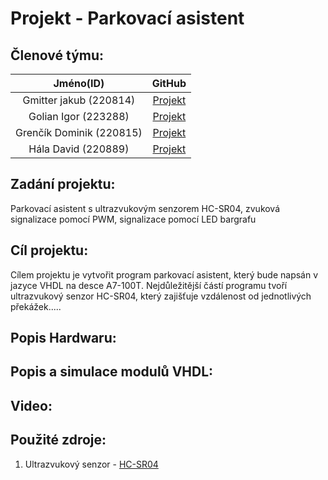 # Projekt - Parkovací asistent

## Členové týmu:
| **Jméno(ID)** | **GitHub** |
| :-: | :-: |
| Gmitter jakub (220814)  | [Projekt](xxx) |
| Golian Igor (223288)    | [Projekt](https://github.com/golian-igor/Digital-electronics-1/tree/main/Labs/projekt) |
| Grenčík Dominik (220815)| [Projekt](xxx) |
| Hála David (220889)     | [Projekt](xxx) |

## Zadání projektu:
Parkovací asistent s ultrazvukovým senzorem HC-SR04, zvuková signalizace pomocí PWM, signalizace pomocí LED bargrafu

## Cíl projektu:
Cílem projektu je vytvořit program  parkovací asistent, který bude napsán v jazyce VHDL na desce A7-100T. Nejdůležitější částí programu tvoří ultrazvukový senzor HC-SR04, který zajišťuje vzdálenost od jednotlivých překážek.....

## Popis Hardwaru:

## Popis a simulace modulů VHDL:

## Video:

## Použité zdroje:
1) Ultrazvukový senzor - [HC-SR04](https://cdn.sparkfun.com/datasheets/Sensors/Proximity/HCSR04.pdf)

